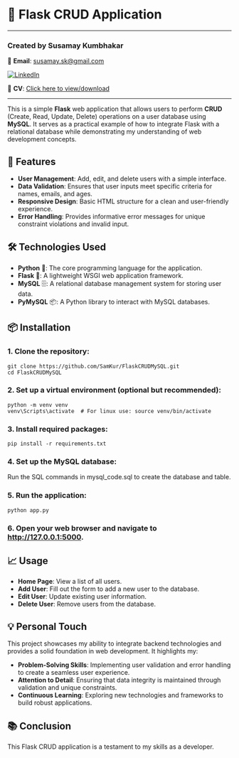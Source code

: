 # 🌟 Flask CRUD Application
---
### Created by **Susamay Kumbhakar**
📧 **Email**: [susamay.sk@gmail.com](mailto:susamay.sk@gmail.com)

[![LinkedIn](https://upload.wikimedia.org/wikipedia/commons/0/01/LinkedIn_Logo.svg)](https://www.linkedin.com/in/susamay-sk) 

🏢 **CV**: [Click here to view/download](https://drive.google.com/file/d/19XKJ7eWJdm4YYHRQHK4KlVqCndzM0jhJ/view?usp=sharing)

---


This is a simple **Flask** web application that allows users to perform **CRUD** (Create, Read, Update, Delete) operations on a user database using **MySQL**. It serves as a practical example of how to integrate Flask with a relational database while demonstrating my understanding of web development concepts.

## 🚀 Features

- **User Management**: Add, edit, and delete users with a simple interface.
- **Data Validation**: Ensures that user inputs meet specific criteria for names, emails, and ages.
- **Responsive Design**: Basic HTML structure for a clean and user-friendly experience.
- **Error Handling**: Provides informative error messages for unique constraint violations and invalid input.

## 🛠 Technologies Used

- **Python** 🐍: The core programming language for the application.
- **Flask** 🚀: A lightweight WSGI web application framework.
- **MySQL** 🗄️: A relational database management system for storing user data.
- **PyMySQL** 📦: A Python library to interact with MySQL databases.

## 📦 Installation

### 1. Clone the repository:
```
git clone https://github.com/SamKur/FlaskCRUDMySQL.git
cd FlaskCRUDMySQL
```
### 2. Set up a virtual environment (optional but recommended):
```
python -m venv venv
venv\Scripts\activate  # For linux use: source venv/bin/activate
```
### 3. Install required packages:
```
pip install -r requirements.txt
```
### 4. Set up the MySQL database:
Run the SQL commands in mysql_code.sql to create the database and table.
### 5. Run the application:
```
python app.py
```
### 6. Open your web browser and navigate to http://127.0.0.1:5000.


## 📈 Usage
- **Home Page**: View a list of all users.
- **Add User**: Fill out the form to add a new user to the database.
- **Edit User**: Update existing user information.
- **Delete User**: Remove users from the database.

## 💡 Personal Touch
This project showcases my ability to integrate backend technologies and provides a solid foundation in web development. It highlights my:

- **Problem-Solving Skills**: Implementing user validation and error handling to create a seamless user experience.
- **Attention to Detail**: Ensuring that data integrity is maintained through validation and unique constraints.
- **Continuous Learning**: Exploring new technologies and frameworks to build robust applications.


## 📚 Conclusion
This Flask CRUD application is a testament to my skills as a developer. 


